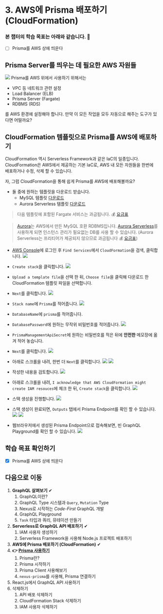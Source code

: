 # 3. AWS에 Prisma 배포하기 (CloudFormation)

### 본 챕터의 학습 목표는 아래와 같습니다. 👏
- [ ] Prisma를 AWS 상에 띄운다


## Prisma Server를 띄우는 데 필요한 AWS 자원들
![](./images/diagram-1.png)
Prisma를 AWS 위에서 사용하기 위해서는

- VPC 등 네트워크 관련 설정
- Load Balancer (ELB)
- Prisma Server (Fargate)
- RDBMS (RDS)

를 AWS 환경에 설정해야 합니다. 만약 이 모든 작업을 모두 자동으로 해주는 도구가 있다면 어떨까요?


## CloudFormation 템플릿으로 Prisma를 AWS에 배포하기
CloudFormation 역시 Serverless Framework과 같은 IaC의 일종입니다. CloudFormation은 AWS에서 제공하는 기본 IaC로, AWS 내 모든 자원들을 한번에 배포하거나 수정, 삭제 할 수 있습니다.

자, 그럼 CloudFormation을 통해 쉽게 Prisma를 AWS에 배포해볼까요?

- 둘 중에 원하는 템플릿을 다운로드 받습니다.
  - MySQL 템플릿 [다운로드](https://raw.githubusercontent.com/tonyfromundefined/serverless-graphql-workshop/master/templates/prisma.mysql.yml)
  - Aurora Serverless 템플릿 [다운로드](https://raw.githubusercontent.com/tonyfromundefined/serverless-graphql-workshop/master/templates/prisma.aurora.serverless.yml)

> 다음 템플릿에 포함된 Fargate 서비스는 과금됩니다. 💰 [요금표](https://aws.amazon.com/ko/fargate/pricing/)

> [Aurora](https://aws.amazon.com/ko/rds/aurora/)는 AWS에서 만든 MySQL 호환 RDBMS입니다. [Aurora Serverless](https://aws.amazon.com/ko/rds/aurora/serverless/)를 사용하게 되면 인스턴스 관리가 필요없는 DB를 사용 할 수 있습니다. (Aurora Serverless는 프리티어가 제공되지 않으므로 과금됩니다 💰 [요금표](https://aws.amazon.com/ko/rds/aurora/serverless/))

- [AWS Console](https://console.aws.amazon.com)에 로그인 후 `Find Services`에서 `CloudFormation`을 검색, 클릭합니다.
![](./images/screenshot-1.png)

- `Create stack`을 클릭합니다.
![](./images/screenshot-2.png)

- `Upload a template file`을 선택 한 뒤, `Choose file`을 클릭해 다운로드 한 CloudFormation 템플릿 파일을 선택합니다.
- `Next`를 클릭합니다.
![](./images/screenshot-3.png)

- `Stack name`에 `Prisma`를 적어줍니다.
![](./images/screenshot-4.png)

- `DatabaseName`에 `prisma`를 적어줍니다.
- `DatabasePassword`에 원하는 무작위 비밀번호를 적어줍니다.
![](./images/screenshot-5.png)

- `PrismaManagementApiSecret`에 원하는 비밀번호를 적은 뒤에 **안전한** 메모장에 옮겨 적어 놓습니다.
- `Next`를 클릭합니다.
![](./images/screenshot-6.png)

- 아래로 스크롤을 내려, 한번 더 `Next`를 클릭합니다.
![](./images/screenshot-7.png)
![](./images/screenshot-8.png)

- 작성한 내용을 검토합니다.
![](./images/screenshot-9.png)

- 아래로 스크롤을 내려, `I acknowledge that AWS CloudFormation might create IAM resouces`에 체크 한 뒤, `Create stack`을 클릭합니다.
![](./images/screenshot-10.png)

- 스택 생성을 진행합니다.
![](./images/screenshot-11.png)

- 스택 생성이 완료되면, `Outputs` 탭에서 Prisma Endpoint를 확인 할 수 있습니다.
![](./images/screenshot-12.png)
![](./images/screenshot-13.png)

- 웹브라우저에서 생성된 Prisma Endpoint으로 접속해보면, 빈 GraphQL Playground를 확인 할 수 있습니다.
![](./images/screenshot-14.png)


## 학습 목표 확인하기
- [x] Prisma를 AWS 상에 띄운다


## 다음으로 이동
1. **GraphQL 살펴보기** ✔
    1. GraphQL이란?
    2. GraphQL Type 시스템과 `Query`, `Mutation` Type
    3. Nexus로 시작하는 *Code-First* GraphQL 개발
    4. GraphQL Playground
    5. `Task` 타입과 쿼리, 뮤테이션 만들기
2. **Serverless로 GraphQL API 배포하기** ✔
    1. IAM 사용자 생성하기
    2. Serverless Framework을 사용해 Node.js 프로젝트 배포하기
3. **AWS에 Prisma 배포하기 (CloudFormation)** ✔
4. **👉 [Prisma 사용하기](/documents/4-prisma/README.md)**
    1. Prisma란?
    2. Prisma 시작하기
    3. Prisma Client 사용해보기
    4. `nexus-prisma`를 사용해, Prisma 연결하기
5. React.js에서 GraphQL API 사용하기
6. 삭제하기
    1. API 배포 삭제하기
    2. CloudFormation Stack 삭제하기
    3. IAM 사용자 삭제하기
